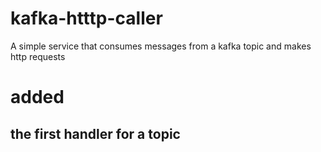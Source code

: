 # kafka-htttp-caller
A simple service that consumes messages from a kafka topic and makes http requests


# added
## the first handler for a topic

